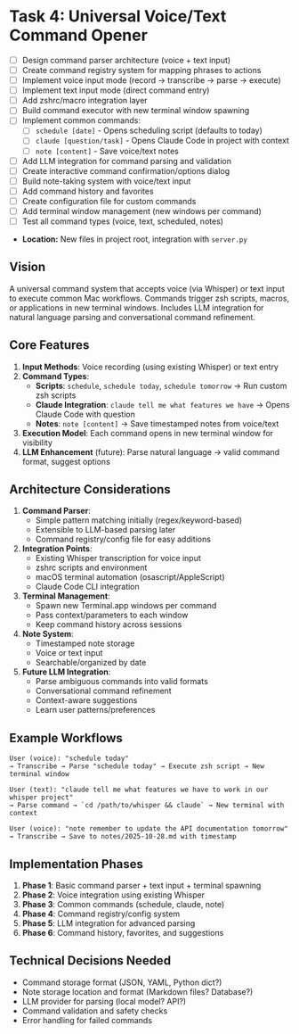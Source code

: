 # Task 4: Universal Voice/Text Command Opener

- [ ] Design command parser architecture (voice + text input)
- [ ] Create command registry system for mapping phrases to actions
- [ ] Implement voice input mode (record → transcribe → parse → execute)
- [ ] Implement text input mode (direct command entry)
- [ ] Add zshrc/macro integration layer
- [ ] Build command executor with new terminal window spawning
- [ ] Implement common commands:
  - [ ] `schedule [date]` - Opens scheduling script (defaults to today)
  - [ ] `claude [question/task]` - Opens Claude Code in project with context
  - [ ] `note [content]` - Save voice/text notes
- [ ] Add LLM integration for command parsing and validation
- [ ] Create interactive command confirmation/options dialog
- [ ] Build note-taking system with voice/text input
- [ ] Add command history and favorites
- [ ] Create configuration file for custom commands
- [ ] Add terminal window management (new windows per command)
- [ ] Test all command types (voice, text, scheduled, notes)
- **Location:** New files in project root, integration with `server.py`

## Vision
A universal command system that accepts voice (via Whisper) or text input to execute common Mac workflows. Commands trigger zsh scripts, macros, or applications in new terminal windows. Includes LLM integration for natural language parsing and conversational command refinement.

## Core Features
1. **Input Methods**: Voice recording (using existing Whisper) or text entry
2. **Command Types**:
   - **Scripts**: `schedule`, `schedule today`, `schedule tomorrow` → Run custom zsh scripts
   - **Claude Integration**: `claude tell me what features we have` → Opens Claude Code with question
   - **Notes**: `note [content]` → Save timestamped notes from voice/text
3. **Execution Model**: Each command opens in new terminal window for visibility
4. **LLM Enhancement** (future): Parse natural language → valid command format, suggest options

## Architecture Considerations
1. **Command Parser**:
   - Simple pattern matching initially (regex/keyword-based)
   - Extensible to LLM-based parsing later
   - Command registry/config file for easy additions
2. **Integration Points**:
   - Existing Whisper transcription for voice input
   - zshrc scripts and environment
   - macOS terminal automation (osascript/AppleScript)
   - Claude Code CLI integration
3. **Terminal Management**:
   - Spawn new Terminal.app windows per command
   - Pass context/parameters to each window
   - Keep command history across sessions
4. **Note System**:
   - Timestamped note storage
   - Voice or text input
   - Searchable/organized by date
5. **Future LLM Integration**:
   - Parse ambiguous commands into valid formats
   - Conversational command refinement
   - Context-aware suggestions
   - Learn user patterns/preferences

## Example Workflows
```
User (voice): "schedule today"
→ Transcribe → Parse "schedule today" → Execute zsh script → New terminal window

User (text): "claude tell me what features we have to work in our whisper project"
→ Parse command → `cd /path/to/whisper && claude` → New terminal with context

User (voice): "note remember to update the API documentation tomorrow"
→ Transcribe → Save to notes/2025-10-28.md with timestamp
```

## Implementation Phases
1. **Phase 1**: Basic command parser + text input + terminal spawning
2. **Phase 2**: Voice integration using existing Whisper
3. **Phase 3**: Common commands (schedule, claude, note)
4. **Phase 4**: Command registry/config system
5. **Phase 5**: LLM integration for advanced parsing
6. **Phase 6**: Command history, favorites, and suggestions

## Technical Decisions Needed
- Command storage format (JSON, YAML, Python dict?)
- Note storage location and format (Markdown files? Database?)
- LLM provider for parsing (local model? API?)
- Command validation and safety checks
- Error handling for failed commands
